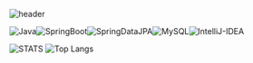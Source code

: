 ![header](https://capsule-render.vercel.app/api?type=transparent&color=auto&height=300&section=header&text=H%20E%20L%20L%20O&fontSize=80&color=B897FF)

<!-- header -->
<p justify-content: flex-start; style='display: flex;'>
  <!-- java -->
  <img alt="Java" src ="https://img.shields.io/badge/Java-000000.svg?&style=for-the-badge"/>
  <!-- springboot -->
  <img alt="SpringBoot" src ="https://img.shields.io/badge/springboot-6DB33F.svg?&style=for-the-badge&logo=springboot&logoColor=white"/>
  <!-- jpa -->
  <img alt="SpringDataJPA" src ="https://img.shields.io/badge/Spring Data JPA-6DB33F.svg?&style=for-the-badge&logo=hibernate&logoColor=white"/>
  <!-- mysql -->
  <img alt="MySQL" src ="https://img.shields.io/badge/mysql-4479A1.svg?&style=for-the-badge&logo=mysql&logoColor=white"/>
  <!-- intellij -->
  <img alt="IntelliJ-IDEA" src ="https://img.shields.io/badge/intellijidea-000000.svg?&style=for-the-badge&logo=intellijidea&logoColor=white"/>
</p>


![STATS](https://github-readme-stats.vercel.app/api?username=onePackPerDay&show_icons=true&theme=graywhite)
![Top Langs](https://github-readme-stats.vercel.app/api/top-langs/?username=onePackPerDay&layout=compact)




